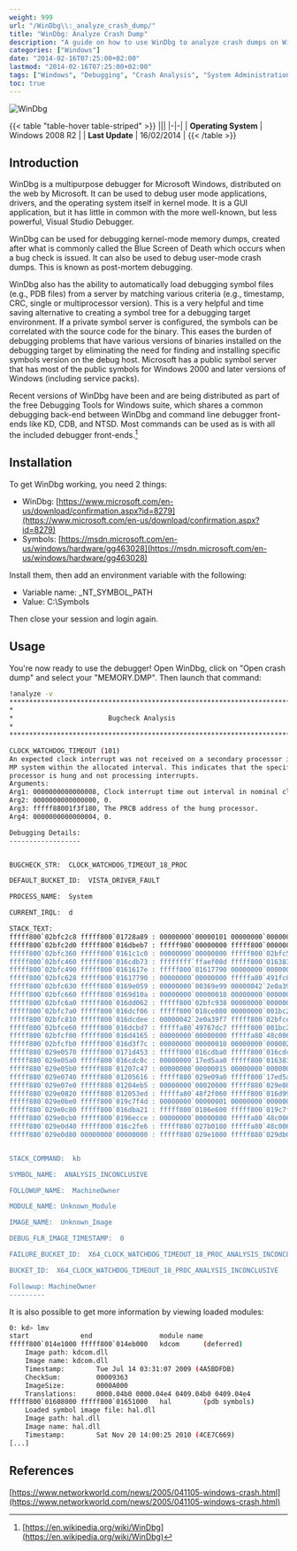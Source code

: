```yaml
---
weight: 999
url: "/WinDbg\\:_analyze_crash_dump/"
title: "WinDbg: Analyze Crash Dump"
description: "A guide on how to use WinDbg to analyze crash dumps on Windows systems"
categories: ["Windows"]
date: "2014-02-16T07:25:00+02:00"
lastmod: "2014-02-16T07:25:00+02:00"
tags: ["Windows", "Debugging", "Crash Analysis", "System Administration"]
toc: true
---
```


![WinDbg](/images/windbg_icon.avif)

{{< table "table-hover table-striped" >}}
|||
|-|-|
| **Operating System** | Windows 2008 R2 |
| **Last Update** | 16/02/2014 |
{{< /table >}}

## Introduction

WinDbg is a multipurpose debugger for Microsoft Windows, distributed on the web by Microsoft. It can be used to debug user mode applications, drivers, and the operating system itself in kernel mode. It is a GUI application, but it has little in common with the more well-known, but less powerful, Visual Studio Debugger.

WinDbg can be used for debugging kernel-mode memory dumps, created after what is commonly called the Blue Screen of Death which occurs when a bug check is issued. It can also be used to debug user-mode crash dumps. This is known as post-mortem debugging.

WinDbg also has the ability to automatically load debugging symbol files (e.g., PDB files) from a server by matching various criteria (e.g., timestamp, CRC, single or multiprocessor version). This is a very helpful and time saving alternative to creating a symbol tree for a debugging target environment. If a private symbol server is configured, the symbols can be correlated with the source code for the binary. This eases the burden of debugging problems that have various versions of binaries installed on the debugging target by eliminating the need for finding and installing specific symbols version on the debug host. Microsoft has a public symbol server that has most of the public symbols for Windows 2000 and later versions of Windows (including service packs).

Recent versions of WinDbg have been and are being distributed as part of the free Debugging Tools for Windows suite, which shares a common debugging back-end between WinDbg and command line debugger front-ends like KD, CDB, and NTSD. Most commands can be used as is with all the included debugger front-ends.[^1]

## Installation

To get WinDbg working, you need 2 things:

* WinDbg: [https://www.microsoft.com/en-us/download/confirmation.aspx?id=8279](https://www.microsoft.com/en-us/download/confirmation.aspx?id=8279)
* Symbols: [https://msdn.microsoft.com/en-us/windows/hardware/gg463028](https://msdn.microsoft.com/en-us/windows/hardware/gg463028)

Install them, then add an environment variable with the following:

* Variable name: _NT_SYMBOL_PATH
* Value: C:\Symbols

Then close your session and login again.

## Usage

You're now ready to use the debugger! Open WinDbg, click on "Open crash dump" and select your "MEMORY.DMP". Then launch that command:

```bash
!analyze -v
*******************************************************************************
*                                                                             *
*                        Bugcheck Analysis                                    *
*                                                                             *
*******************************************************************************

CLOCK_WATCHDOG_TIMEOUT (101)
An expected clock interrupt was not received on a secondary processor in an
MP system within the allocated interval. This indicates that the specified
processor is hung and not processing interrupts.
Arguments:
Arg1: 0000000000000008, Clock interrupt time out interval in nominal clock ticks.
Arg2: 0000000000000000, 0.
Arg3: fffff88001f3f180, The PRCB address of the hung processor.
Arg4: 0000000000000004, 0.

Debugging Details:
------------------


BUGCHECK_STR:  CLOCK_WATCHDOG_TIMEOUT_18_PROC

DEFAULT_BUCKET_ID:  VISTA_DRIVER_FAULT

PROCESS_NAME:  System

CURRENT_IRQL:  d

STACK_TEXT:  
fffff800`02bfc2c8 fffff800`01728a89 : 00000000`00000101 00000000`00000008 00000000`00000000 fffff880`01f3f180 : nt!KeBugCheckEx
fffff800`02bfc2d0 fffff800`016dbeb7 : fffff980`00000000 fffff800`00000004 00000000`0002625a fffff800`016f11e4 : nt! ?? ::FNODOBFM::`string'+0x4e2e
fffff800`02bfc360 fffff800`0161c1c0 : 00000000`00000000 fffff800`02bfc510 fffff800`016383c0 fffff800`00000000 : nt!KeUpdateSystemTime+0x377
fffff800`02bfc460 fffff800`016cdb73 : ffffffff`ffaef08d fffff800`016383c0 fffff800`02bfc6b0 00000000`00000000 : hal!HalpRtcClockInterrupt+0x130
fffff800`02bfc490 fffff800`0161617e : fffff800`01617790 00000000`00000000 fffffa80`491fc840 fffff880`01786ee0 : nt!KiInterruptDispatchNoLock+0x163
fffff800`02bfc628 fffff800`01617790 : 00000000`00000000 fffffa80`491fc840 fffff880`01786ee0 00000000`00000007 : hal!HalpGetPmTimerPerfCounterValue+0x10
fffff800`02bfc630 fffff880`0169e059 : 00000000`00369e99 00000042`2e0a39f7 fffffa80`491e0470 fffff880`0169fe22 : hal!KeQueryPerformanceCounter+0x9c
fffff800`02bfc660 fffff880`0169d10a : 00000000`00000018 00000000`00000000 00000000`00000000 00000000`00000005 : tcpip!TcpUpdateMicrosecondCount+0x79
fffff800`02bfc6a0 fffff800`016dd062 : fffff800`02bfc938 00000000`00000000 fffff800`02bfc860 00000000`00000005 : tcpip!TcpPeriodicTimeoutHandler+0x7a
fffff800`02bfc7a0 fffff800`016dcf06 : fffff800`018ce080 00000000`001bc201 00000000`00000000 00000000`00000102 : nt!KiProcessTimerDpcTable+0x66
fffff800`02bfc810 fffff800`016dcdee : 00000042`2e0a39f7 fffff800`02bfce88 00000000`001bc201 fffff800`018462a8 : nt!KiProcessExpiredTimerList+0xc6
fffff800`02bfce60 fffff800`016dcbd7 : fffffa80`49767dc7 fffff800`001bc201 00000000`00000000 00000000`00000000 : nt!KiTimerExpiration+0x1be
fffff800`02bfcf00 fffff800`016d4165 : 00000000`00000000 fffffa80`48c00680 00000000`00000000 fffff880`00e28a00 : nt!KiRetireDpcList+0x277
fffff800`02bfcfb0 fffff800`016d3f7c : 00000000`00000010 00000000`00000286 fffff880`029e0598 00000000`00000018 : nt!KxRetireDpcList+0x5
fffff880`029e0570 fffff800`0171d453 : fffff800`016cdba0 fffff800`016cdc0c 00000000`17ed5aa0 fffff800`016383c0 : nt!KiDispatchInterruptContinue
fffff880`029e05a0 fffff800`016cdc0c : 00000000`17ed5aa0 fffff800`016383c0 00000000`f8d15f7d 00000000`1b7181f5 : nt!KiDpcInterruptBypass+0x13
fffff880`029e05b0 fffff880`01207c47 : 00000000`00000015 00000000`00000000 d4d8e501`cc8cd0a4 669495ef`1e7cdce3 : nt!KiInterruptDispatchNoLock+0x1fc
fffff880`029e0740 fffff880`01205616 : fffff880`029e09a0 fffff800`17ed5aa0 00000000`4b38f223 00000000`48bebae9 : cng!SHA256Transform+0x757
fffff880`029e07e0 fffff880`01204eb5 : 00000000`00020000 fffff880`029e0844 fffff8a0`14c840a8 00000000`00000001 : cng!SHA256Update+0x10b
fffff880`029e0820 fffff880`012053ed : fffffa80`48f2f060 fffff800`016d99f3 fffffa80`20206f49 fffff8a0`01a08410 : cng!GatherRandomKey+0x255
fffff880`029e0be0 fffff800`019c7f4d : 00000000`00000001 00000000`00000001 fffffa80`4cd15610 fffffa80`48c00680 : cng!scavengingWorkItemRoutine+0x3d
fffff880`029e0c80 fffff800`016dba21 : fffff800`0186e600 fffff800`019c7f01 fffffa80`48c00600 00000000`00000000 : nt!IopProcessWorkItem+0x3d
fffff880`029e0cb0 fffff800`0196ecce : 00000000`00000000 fffffa80`48c00680 00000000`00000080 fffffa80`48bd1040 : nt!ExpWorkerThread+0x111
fffff880`029e0d40 fffff800`016c2fe6 : fffff880`027b0180 fffffa80`48c00680 fffff880`027bb4c0 00000000`00000000 : nt!PspSystemThreadStartup+0x5a
fffff880`029e0d80 00000000`00000000 : fffff880`029e1000 fffff880`029db000 fffff880`029e05b0 00000000`00000000 : nt!KxStartSystemThread+0x16


STACK_COMMAND:  kb

SYMBOL_NAME:  ANALYSIS_INCONCLUSIVE

FOLLOWUP_NAME:  MachineOwner

MODULE_NAME: Unknown_Module

IMAGE_NAME:  Unknown_Image

DEBUG_FLR_IMAGE_TIMESTAMP:  0

FAILURE_BUCKET_ID:  X64_CLOCK_WATCHDOG_TIMEOUT_18_PROC_ANALYSIS_INCONCLUSIVE

BUCKET_ID:  X64_CLOCK_WATCHDOG_TIMEOUT_18_PROC_ANALYSIS_INCONCLUSIVE

Followup: MachineOwner
---------
```

It is also possible to get more information by viewing loaded modules:

```bash
0: kd> lmv
start             end                 module name
fffff800`014e1000 fffff800`014eb000   kdcom      (deferred)             
    Image path: kdcom.dll
    Image name: kdcom.dll
    Timestamp:        Tue Jul 14 03:31:07 2009 (4A5BDFDB)
    CheckSum:         00009363
    ImageSize:        0000A000
    Translations:     0000.04b0 0000.04e4 0409.04b0 0409.04e4
fffff800`01608000 fffff800`01651000   hal        (pdb symbols)          c:\symbols\hal.pdb\A085D08B9C5D4BFDBA48AC285BDA03F22\hal.pdb
    Loaded symbol image file: hal.dll
    Image path: hal.dll
    Image name: hal.dll
    Timestamp:        Sat Nov 20 14:00:25 2010 (4CE7C669)
[...]
```

## References

[^1]: [https://en.wikipedia.org/wiki/WinDbg](https://en.wikipedia.org/wiki/WinDbg)

[https://www.networkworld.com/news/2005/041105-windows-crash.html](https://www.networkworld.com/news/2005/041105-windows-crash.html)
